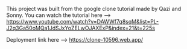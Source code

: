 This project was built from the google clone tutorial made by  Qazi and Sonny. You can watch the tutorial here --> https://www.youtube.com/watch?v=DAWWf7q8sqM&list=PL-J2q3Ga50oMQa1JdSJxYoZELwOJAXExP&index=21&t=225s


Deployment link here --> https://clone-10596.web.app/